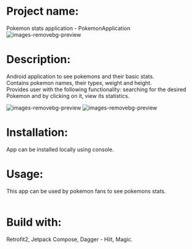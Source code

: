 # Project name:
Pokemon stats application  - PokemonApplication<br>
![images-removebg-preview](https://upload.wikimedia.org/wikipedia/commons/thumb/9/98/International_Pok%C3%A9mon_logo.svg/2560px-International_Pok%C3%A9mon_logo.svg.png)<br>
# Description:
Android application to see pokemons and their basic stats.<br>
Contains pokemon names, their types, weight and height.<br>
Provides user with the following functionality: searching for the desired Pokemon and by clicking on it, view its statistics. <br>

![images-removebg-preview](https://sun9-44.userapi.com/impg/ac1rMq4pVFXaHkY55SiInglr3ELGaBYwLLIFvw/nk0ZVPH03j8.jpg?size=365x587&quality=96&sign=f506db027b58a9a83250d3074ed88d53&type=album)    ![images-removebg-preview](https://sun9-80.userapi.com/impg/6-jWplFO6jSvdV34VRUcfI0jsttY59dfHS9grQ/vUYeggOSDqU.jpg?size=366x589&quality=96&sign=40b83669077aa58901e28c035c07e392&type=album)
# Installation:
App can be installed locally using console.<br>
# Usage:
This app can be used by pokemon fans to see pokemons stats.<br>
<br>
# Build with:
Retrofit2, Jetpack Compose, Dagger - Hilt, Magic.
